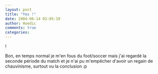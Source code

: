 ```yaml
---
layout: post
title: "Yes !"
date: 2004-06-14 02:05:19
author: Hoedic
comments: true
categories: 
---
```



 !

Bon, en temps normal je m'en fous du foot/soccer mais j'ai regardé la seconde période du match et je n'ai pu m'empêcher d'avoir un regain de chauvinisme, surtout vu la conclusion :p